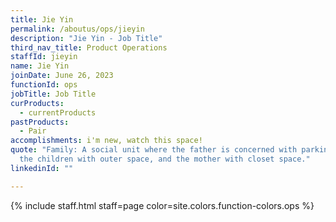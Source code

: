 ```yaml
---
title: Jie Yin
permalink: /aboutus/ops/jieyin
description: "Jie Yin - Job Title"
third_nav_title: Product Operations
staffId: jieyin
name: Jie Yin
joinDate: June 26, 2023
functionId: ops
jobTitle: Job Title
curProducts:
  - currentProducts
pastProducts:
  - Pair
accomplishments: i'm new, watch this space!
quote: "Family: A social unit where the father is concerned with parking space,
  the children with outer space, and the mother with closet space."
linkedinId: ""

---
```


{% include staff.html staff=page color=site.colors.function-colors.ops %}
